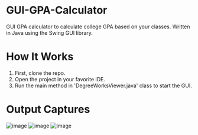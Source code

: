 # GUI-GPA-Calculator
GUI GPA calculator to calculate college GPA based on your classes. Written in Java using the Swing GUI library.

# How It Works
1. First, clone the repo.
2. Open the project in your favorite IDE.
3. Run the main method in 'DegreeWorksViewer.java' class to start the GUI.

# Output Captures
![image](https://user-images.githubusercontent.com/75504483/137672288-ff271bea-da5b-4bf8-950a-34fee1cf50bc.png)
![image](https://user-images.githubusercontent.com/75504483/137672307-02954443-4514-4632-8761-1ffd30e6afee.png)
![image](https://user-images.githubusercontent.com/75504483/137672319-d3da0270-189a-4c81-956e-1d2cd7bf3dc9.png)
